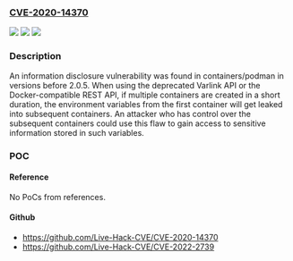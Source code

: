 ### [CVE-2020-14370](https://cve.mitre.org/cgi-bin/cvename.cgi?name=CVE-2020-14370)
![](https://img.shields.io/static/v1?label=Product&message=podman&color=blue)
![](https://img.shields.io/static/v1?label=Version&message=podman%20versions%20before%202.0.5%20&color=brightgreen)
![](https://img.shields.io/static/v1?label=Vulnerability&message=CWE-212&color=brightgreen)

### Description

An information disclosure vulnerability was found in containers/podman in versions before 2.0.5. When using the deprecated Varlink API or the Docker-compatible REST API, if multiple containers are created in a short duration, the environment variables from the first container will get leaked into subsequent containers. An attacker who has control over the subsequent containers could use this flaw to gain access to sensitive information stored in such variables.

### POC

#### Reference
No PoCs from references.

#### Github
- https://github.com/Live-Hack-CVE/CVE-2020-14370
- https://github.com/Live-Hack-CVE/CVE-2022-2739

